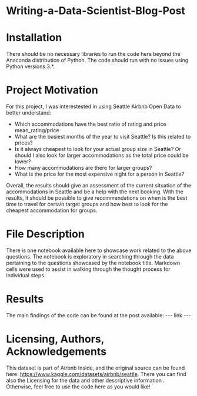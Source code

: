 # Writing-a-Data-Scientist-Blog-Post

# Installation
There should be no necessary libraries to run the code here beyond the Anaconda distribution of Python. The code should run with no issues using Python versions 3.*.

# Project Motivation
For this project, I was interestested in using Seattle Airbnb Open Data to better understand:
- Which accommodations have the best ratio of rating and price mean_rating/price
- What are the busiest months of the year to visit Seattle? Is this related to prices?
- Is it always cheapest to look for your actual group size in Seattle? Or should I also look for larger accommodations as the total price could be lower?
- How many accommodations are there for larger groups?
- What is the price for the most expensive night for a person in Seattle?

Overall, the results should give an assessment of the current situation of the accommodations in Seattle and be a help with the next booking. With the results, it should be possible to give recommendations on when is the best time to travel for certain target groups and how best to look for the cheapest accommodation for groups.

# File Description
There is one  notebook available here to showcase work related to the above questions. The notebook is exploratory in searching through the data pertaining to the questions showcased by the notebook title. Markdown cells were used to assist in walking through the thought process for individual steps.

# Results
The main findings of the code can be found at the post available:
--- link ---

# Licensing, Authors, Acknowledgements
This dataset is part of Airbnb Inside, and the original source can be found here: https://www.kaggle.com/datasets/airbnb/seattle. There you can find also the Licensing for the data and other descriptive information . Otherwise, feel free to use the code here as you would like!

